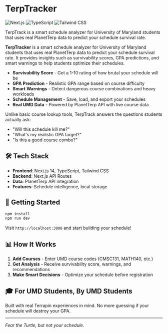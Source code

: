 # TerpTracker

![Next.js](https://img.shields.io/badge/Next.js-000000?logo=next.js&logoColor=white&style=for-the-badge)
![TypeScript](https://img.shields.io/badge/TypeScript-3178C6?logo=typescript&logoColor=white&style=for-the-badge)
![Tailwind CSS](https://img.shields.io/badge/TailwindCSS-06B6D4?logo=tailwindcss&logoColor=white&style=for-the-badge)

TerpTrack is a smart schedule analyzer for University of Maryland students that uses real PlanetTerp data to predict your schedule survival rate.

**TerpTracker** is a smart schedule analyzer for University of Maryland students that uses real PlanetTerp data to predict your schedule survival rate. It provides insights such as survivability scores, GPA predictions, and smart warnings to help students optimize their schedules.

- **Survivability Score** - Get a 1-10 rating of how brutal your schedule will be
- **GPA Prediction** - Realistic GPA range based on course difficulty
- **Smart Warnings** - Detect dangerous course combinations and heavy workloads
- **Schedule Management** - Save, load, and export your schedules
- **Real UMD Data** - Powered by PlanetTerp API with live course data

Unlike basic course lookup tools, TerpTrack answers the questions students actually ask:
- "Will this schedule kill me?"
- "What's my realistic GPA target?"
- "Is this a good course combo?"

## 🛠️ Tech Stack

- **Frontend**: Next.js 14, TypeScript, Tailwind CSS
- **Backend**: Next.js API Routes
- **Data**: PlanetTerp API integration
- **Features**: Schedule intelligence, local storage

## 🚀 Getting Started

```bash
npm install
npm run dev
```

Visit `http://localhost:3000` and start building your schedule!

## 📊 How It Works

1. **Add Courses** - Enter UMD course codes (CMSC131, MATH140, etc.)
2. **Get Analysis** - Receive survivability score, warnings, and recommendations
3. **Make Smart Decisions** - Optimize your schedule before registration

## 🎓 For UMD Students, By UMD Students

Built with real Terrapin experiences in mind. No more guessing if your schedule will destroy your GPA.

---

*Fear the Turtle, but not your schedule.*
